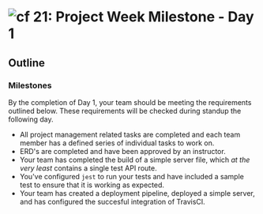 ![cf](http://i.imgur.com/7v5ASc8.png) 21: Project Week Milestone - Day 1
===

## Outline

### Milestones
By the completion of Day 1, your team should be meeting the requirements outlined below.  These requirements will be checked during standup the following day.

* All project management related tasks are completed and each team member has a defined series of individual tasks to work on.
* ERD's are completed and have been approved by an instructor.
* Your team has completed the build of a simple server file, which *at the very least* contains a single test API route.
* You've configured `jest` to run your tests and have included a sample test to ensure that it is working as expected.
* Your team has created a deployment pipeline, deployed a simple server, and has configured the succesful integration of TravisCI.